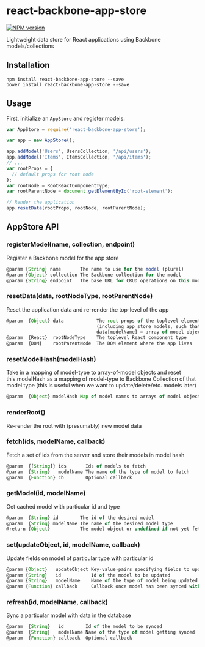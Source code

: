 [npm-stats]: https://nodei.co/npm/react-backbone-app-store.png?compact=true
[npm-url]: https://www.npmjs.org/package/react-backbone-app-store

# react-backbone-app-store
[![NPM version][npm-stats]][npm-url]

Lightweight data store for React applications using Backbone models/collections

## Installation
```
npm install react-backbone-app-store --save
bower install react-backbone-app-store --save
```

## Usage

First, initialize an `AppStore` and register models.

```js
var AppStore = require('react-backbone-app-store');

var app = new AppStore();

app.addModel('Users', UsersCollection, '/api/users');
app.addModel('Items', ItemsCollection, '/api/items');
// ...
var rootProps = {
  // default props for root node
};
var rootNode = RootReactComponentType; 
var rootParentNode = document.getElementById('root-element');

// Render the application
app.resetData(rootProps, rootNode, rootParentNode);

```

## AppStore API

### registerModel(name, collection, endpoint)

Register a Backbone model for the app store

```js
@param {String} name       The name to use for the model (plural)
@param {Object} collection The Backbone collection for the model
@param {String} endpoint   The base URL for CRUD operations on this model
```


### resetData(data, rootNodeType, rootParentNode)

Reset the application data and re-render the top-level of the app

```js
@param  {Object} data            The root props of the toplevel element
                                 (including app store models, such that
                                 data[modelName] = array of model objects
@param  {React}  rootNodeType    The toplevel React component type
@param  {DOM}    rootParentNode  The DOM element where the app lives

```

### resetModelHash(modelHash)

Take in a mapping of model-type to array-of-model objects
and reset this.modelHash as a mapping of model-type to
Backbone Collection of that model type
(this is useful when we want to update/delete/etc. models later)

```js
@param  {Object} modelHash Map of model names to arrays of model objects
```

### renderRoot()

Re-render the root with (presumably) new model data


### fetch(ids, modelName, callback)

Fetch a set of ids from the server and store their models in model hash

```js
@param  {[String]} ids       Ids of models to fetch
@param  {String}   modelName The name of the type of model to fetch
@param  {Function} cb        Optional callback
```

### getModel(id, modelName)

Get cached model with particular id and type

```js
@param  {String} id        The id of the desired model
@param  {String} modelName The name of the desired model type
@return {Object}           The model object or undefined if not yet fetched
```


### set(updateObject, id, modelName, callback)

Update fields on model of particular type with particular id

```js
@param {Object}   updateObject Key-value-pairs specifying fields to update
@param {String}   id           Id of the model to be updated
@param {String}   modelName    Name of the type of model being updated
@param {Function} callback     Callback once model has been synced with db
```


### refresh(id, modelName, callback)

Sync a particular model with data in the database

```js
@param  {String}   id        Id of the model to be synced
@param  {String}   modelName Name of the type of model getting synced
@param  {Function} callback  Optional callback
```
